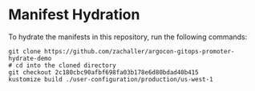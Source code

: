 # Manifest Hydration

To hydrate the manifests in this repository, run the following commands:

```shell
git clone https://github.com/zachaller/argocon-gitops-promoter-hydrate-demo
# cd into the cloned directory
git checkout 2c180cbc90afbf698fa03b178e6d80bdad40b415
kustomize build ./user-configuration/production/us-west-1
```
